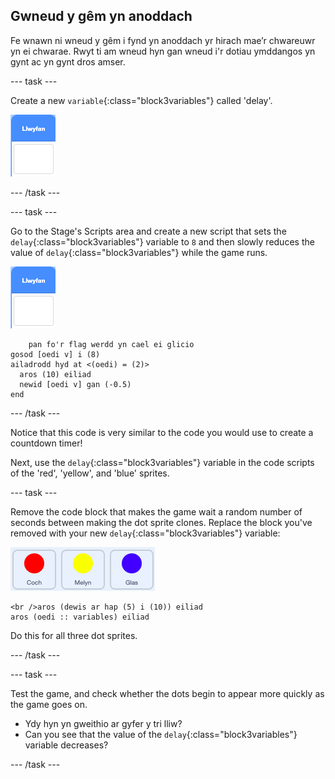 ## Gwneud y gêm yn anoddach

Fe wnawn ni wneud y gêm i fynd yn anoddach yr hirach mae’r chwareuwr yn ei chwarae. Rwyt ti am wneud hyn gan wneud i'r dotiau ymddangos yn gynt ac yn gynt dros amser.

\--- task \---

Create a new `variable`{:class="block3variables"} called 'delay'.

![Stage sprite](images/stage-sprite.png)

\--- /task \---

\--- task \---

Go to the Stage's Scripts area and create a new script that sets the `delay`{:class="block3variables"} variable to `8` and then slowly reduces the value of `delay`{:class="block3variables"} while the game runs.

![Stage sprite](images/stage-sprite.png)

```blocks3
    pan fo'r flag werdd yn cael ei glicio
gosod [oedi v] i (8)
ailadrodd hyd at <(oedi) = (2)> 
  aros (10) eiliad
  newid [oedi v] gan (-0.5)
end
```

\--- /task \---

Notice that this code is very similar to the code you would use to create a countdown timer!

Next, use the `delay`{:class="block3variables"} variable in the code scripts of the 'red', 'yellow', and 'blue' sprites.

\--- task \---

Remove the code block that makes the game wait a random number of seconds between making the dot sprite clones. Replace the block you've removed with your new `delay`{:class="block3variables"} variable:

![screenshot](images/all-dots.png)

```blocks3
<br />aros (dewis ar hap (5) i (10)) eiliad
aros (oedi :: variables) eiliad
```

Do this for all three dot sprites.

\--- /task \---

\--- task \---

Test the game, and check whether the dots begin to appear more quickly as the game goes on.

+ Ydy hyn yn gweithio ar gyfer y tri lliw?
+ Can you see that the value of the `delay`{:class="block3variables"} variable decreases?

\--- /task \---